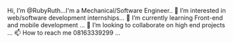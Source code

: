  Hi, I’m @RubyRuth...I'm a Mechanical/Software Engineer..
👀 I’m interested in web/software development internships...
🌱 I’m currently learning Front-end and mobile development ...
💞️ I’m looking to collaborate on high end projects ...
📫 How to reach me 08163339299 ...
 